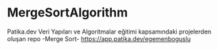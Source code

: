 # MergeSortAlgorithm
Patika.dev Veri Yapıları ve Algoritmalar eğitimi kapsamındaki projelerden oluşan repo -Merge Sort-
https://app.patika.dev/egemenboguslu
